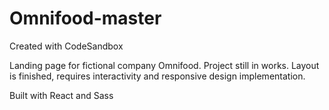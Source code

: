 # Omnifood-master
Created with CodeSandbox

Landing page for fictional company Omnifood. Project still in works. Layout is finished, requires interactivity and responsive design implementation.

Built with React and Sass
